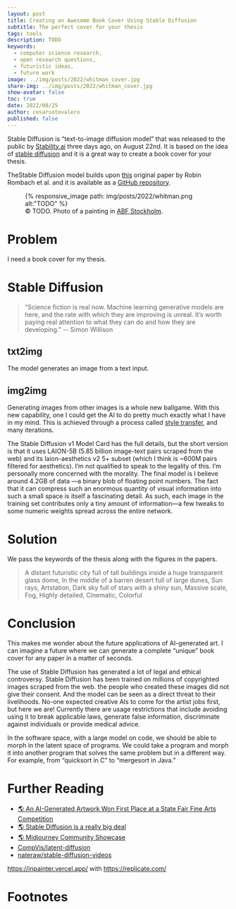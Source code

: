 ```yaml
---
layout: post
title: Creating an Awesome Book Cover Using Stable Diffusion
subtitle: The perfect cover for your thesis
tags: tools
description: TODO
keywords:
  - computer science research,
  - open research questions,
  - futuristic ideas,
  - future work
image: ../img/posts/2022/whitman_cover.jpg
share-img: ../img/posts/2022/whitman_cover.jpg
show-avatar: false
toc: true
date: 2022/08/25
author: cesarsotovalero
published: false
---
```


Stable Diffusion is “text-to-image diffusion model” that was released to the public by [Stability.ai](https://stability.ai/) three days ago, on August 22nd.
It is based on the idea of [stable diffusion](https://en.wikipedia.org/wiki/Stable_diffusion) and it is a great way to create a book cover for your thesis.

TheStable Diffusion model builds upon [this](https://arxiv.org/abs/2112.10752) original paper by Robin Rombach et al. and it is available as a [GitHub repository](https://github.com/CompVis/stable-diffusion). 

<figure class="jb_picture">
  {% responsive_image path: img/posts/2022/whitman.png alt:"TODO" %}
  <figcaption class="stroke"> 
    &#169; TODO. Photo of a painting in <a href="https://goo.gl/maps/cGN5k72vforbXD2T6">ABF Stockholm</a>.
  </figcaption>
</figure>

# Problem

I need a book cover for my thesis.

# Stable Diffusion

> “Science fiction is real now. Machine learning generative models are here, and the rate with which they are improving is unreal. It’s worth paying real attention to what they can do and how they are developing.” -- Simon Willison

## txt2img

The model generates an image from a text input.

## img2img

Generating images from other images is a whole new ballgame.
With this new capability, one I could get the AI to do pretty much exactly what I have in my mind.
This is achieved through a process called [style transfer](https://en.wikipedia.org/wiki/Style_transfer), and many iterations.

[//]: # ( Text)

The Stable Diffusion v1 Model Card has the full details, but the short version is that it uses LAION-5B (5.85 billion image-text pairs scraped from the web) and its laion-aesthetics v2 5+ subset (which I think is ~600M pairs filtered for aesthetics). 
I’m not qualified to speak to the legality of this. I’m personally more concerned with the morality.
The final model is I believe around 4.2GB of data —a binary blob of floating point numbers. 
The fact that it can compress such an enormous quantity of visual information into such a small space is itself a fascinating detail.
As such, each image in the training set contributes only a tiny amount of information—a few tweaks to some numeric weights spread across the entire network.
# Solution

We pass the keywords of the thesis along with the figures in the papers.

> A distant futuristic city full of tall buildings inside a huge transparent glass dome, In the middle of a barren desert full of large dunes, Sun rays, Artstation, Dark sky full of stars with a shiny sun, Massive scale, Fog, Highly detailed, Cinematic, Colorful

# Conclusion

This makes me wonder about the future applications of AI-generated art.
I can imagine a future where we can generate a complete “unique” book cover for any paper in a matter of seconds.

The use of Stable Diffusion has generated a lot of legal and ethical controversy.
Stable Diffusion has been trained on millions of copyrighted images scraped from the web.
the people who created these images did not give their consent. 
And the model can be seen as a direct threat to their livelihoods. No-one expected creative AIs to come for the artist jobs first, but here we are!
Currently there are usage restrictions that include avoiding using it to break applicable laws, generate false information, discriminate against individuals or provide medical advice.

In the software space, with a large model on code, we should be able to morph in the latent space of programs.
We could take a program and morph it into another program that solves the same problem but in a different way.
For example, from “quicksort in C” to “mergesort in Java.”


# Further Reading

- [:earth_americas: An AI-Generated Artwork Won First Place at a State Fair Fine Arts Competition](https://www.vice.com/en/article/bvmvqm/an-ai-generated-artwork-won-first-place-at-a-state-fair-fine-arts-competition-and-artists-are-pissed)
- [:earth_americas: Stable Diffusion is a really big deal](https://simonwillison.net/2022/Aug/29/stable-diffusion/?utm_source=tldrnewsletter)
- [:earth_americas: Midjourney Community Showcase](https://www.midjourney.com/showcase/)
- <i class="fab fa-github"></i> [CompVis/latent-diffusion](https://github.com/CompVis/latent-diffusion)
- <i class="fab fa-github"></i> [nateraw/stable-diffusion-videos](https://github.com/nateraw/stable-diffusion-videos)



https://inpainter.vercel.app/
with
https://replicate.com/

# Footnotes
